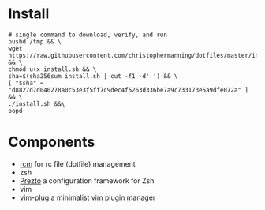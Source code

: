 # Install

    # single command to download, verify, and run
    pushd /tmp && \
    wget https://raw.githubusercontent.com/christophermanning/dotfiles/master/install.sh && \
    chmod u+x install.sh && \
    sha=$(sha256sum install.sh | cut -f1 -d' ') && \
    [ "$sha" = "d8827d7d040278a0c53e3f5ff7c9dec4f5263d336be7a9c733173e5a9dfe072a" ] && \
    ./install.sh &&\
    popd

# Components

  - [rcm](https://github.com/thoughtbot/rcm) for rc file (dotfile) management
  - zsh
  - [Prezto](https://github.com/sorin-ionescu/prezto) a configuration framework for Zsh
  - vim
  - [vim-plug](https://github.com/junegunn/vim-plug) a minimalist vim plugin manager
